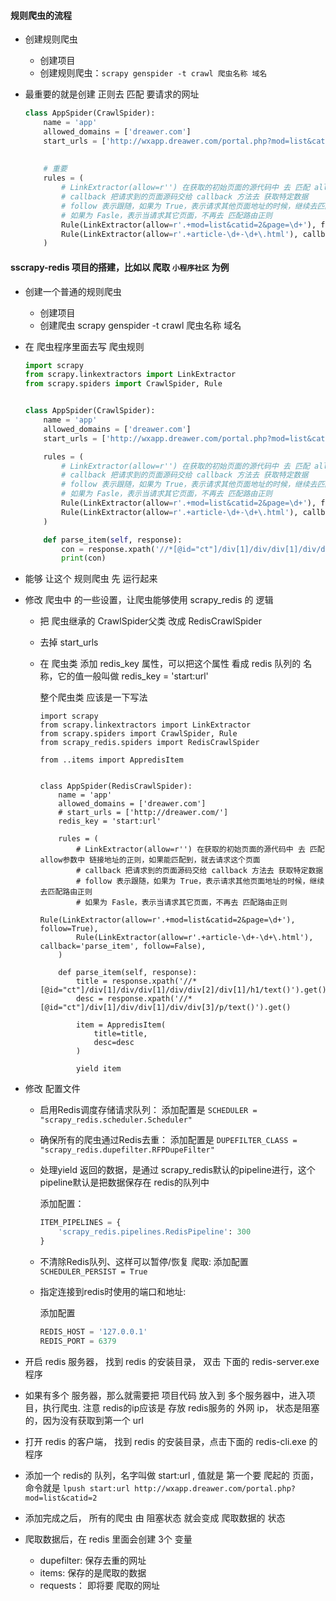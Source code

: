 #### 规则爬虫的流程

- 创建规则爬虫
  - 创建项目
  - 创建规则爬虫：`scrapy genspider -t crawl 爬虫名称 域名`

- 最重要的就是创建 正则去 匹配 要请求的网址

  ```python
  class AppSpider(CrawlSpider):
      name = 'app'
      allowed_domains = ['dreawer.com']
      start_urls = ['http://wxapp.dreawer.com/portal.php?mod=list&catid=2&page=1']
  	
      
      # 重要
      rules = (
          # LinkExtractor(allow=r'') 在获取的初始页面的源代码中 去 匹配 allow参数中 链接地址的正则，如果能匹配到，就去请求这个页面
          # callback 把请求到的页面源码交给 callback 方法去 获取特定数据
          # follow 表示跟随，如果为 True，表示请求其他页面地址的时候，继续去匹配路由正则
          # 如果为 Fasle，表示当请求其它页面，不再去 匹配路由正则
          Rule(LinkExtractor(allow=r'.+mod=list&catid=2&page=\d+'), follow=True),
          Rule(LinkExtractor(allow=r'.+article-\d+-\d+\.html'), callback='parse_item', follow=False),
      )
  ```





#### sscrapy-redis 项目的搭建，比如以  爬取 `小程序社区` 为例

- 创建一个普通的规则爬虫

  - 创建项目
  - 创建爬虫 scrapy genspider -t crawl 爬虫名称 域名

- 在 爬虫程序里面去写 爬虫规则

  ```python
  import scrapy
  from scrapy.linkextractors import LinkExtractor
  from scrapy.spiders import CrawlSpider, Rule
  
  
  class AppSpider(CrawlSpider):
      name = 'app'
      allowed_domains = ['dreawer.com']
      start_urls = ['http://wxapp.dreawer.com/portal.php?mod=list&catid=2&page=1']
  
      rules = (
          # LinkExtractor(allow=r'') 在获取的初始页面的源代码中 去 匹配 allow参数中 链接地址的正则，如果能匹配到，就去请求这个页面
          # callback 把请求到的页面源码交给 callback 方法去 获取特定数据
          # follow 表示跟随，如果为 True，表示请求其他页面地址的时候，继续去匹配路由正则
          # 如果为 Fasle，表示当请求其它页面，不再去 匹配路由正则
          Rule(LinkExtractor(allow=r'.+mod=list&catid=2&page=\d+'), follow=True),
          Rule(LinkExtractor(allow=r'.+article-\d+-\d+\.html'), callback='parse_item', follow=False),
      )
  
      def parse_item(self, response):
          con = response.xpath('//*[@id="ct"]/div[1]/div/div[1]/div/div[2]/div[1]/h1/text()').get()
          print(con)
  ```

- 能够 让这个 规则爬虫 先 运行起来

- 修改 爬虫中 的一些设置，让爬虫能够使用 scrapy_redis 的 逻辑

  - 把 爬虫继承的 CrawlSpider父类  改成 RedisCrawlSpider

  - 去掉   start_urls

  - 在 爬虫类 添加  redis_key 属性，可以把这个属性 看成 redis 队列的 名称，它的值一般叫做  redis_key = 'start:url'

    整个爬虫类 应该是一下写法

    ```
    import scrapy
    from scrapy.linkextractors import LinkExtractor
    from scrapy.spiders import CrawlSpider, Rule
    from scrapy_redis.spiders import RedisCrawlSpider
    
    from ..items import AppredisItem
    
    
    class AppSpider(RedisCrawlSpider):
        name = 'app'
        allowed_domains = ['dreawer.com']
        # start_urls = ['http://dreawer.com/']
        redis_key = 'start:url'
    
        rules = (
            # LinkExtractor(allow=r'') 在获取的初始页面的源代码中 去 匹配 allow参数中 链接地址的正则，如果能匹配到，就去请求这个页面
            # callback 把请求到的页面源码交给 callback 方法去 获取特定数据
            # follow 表示跟随，如果为 True，表示请求其他页面地址的时候，继续去匹配路由正则
            # 如果为 Fasle，表示当请求其它页面，不再去 匹配路由正则
            Rule(LinkExtractor(allow=r'.+mod=list&catid=2&page=\d+'), follow=True),
            Rule(LinkExtractor(allow=r'.+article-\d+-\d+\.html'), callback='parse_item', follow=False),
        )
    
        def parse_item(self, response):
            title = response.xpath('//*[@id="ct"]/div[1]/div/div[1]/div/div[2]/div[1]/h1/text()').get()
            desc = response.xpath('//*[@id="ct"]/div[1]/div/div[1]/div/div[3]/p/text()').get()
    
            item = AppredisItem(
                title=title,
                desc=desc
            )
    
            yield item
    ```

- 修改 配置文件

  - 启用Redis调度存储请求队列： 添加配置是 `SCHEDULER = "scrapy_redis.scheduler.Scheduler"`

  - 确保所有的爬虫通过Redis去重：  添加配置是 `DUPEFILTER_CLASS = "scrapy_redis.dupefilter.RFPDupeFilter"`

  - 处理yield 返回的数据，是通过 scrapy_redis默认的pipeline进行，这个pipeline默认是把数据保存在 redis的队列中

    添加配置：

    ```python
    ITEM_PIPELINES = {
        'scrapy_redis.pipelines.RedisPipeline': 300
    }
    ```

  - 不清除Redis队列、这样可以暂停/恢复 爬取:  添加配置 `SCHEDULER_PERSIST = True`

  - 指定连接到redis时使用的端口和地址:

    添加配置

    ```python
    REDIS_HOST = '127.0.0.1'
    REDIS_PORT = 6379
    ```

- 开启 redis 服务器，  找到 redis 的安装目录， 双击 下面的 redis-server.exe 程序

- 如果有多个 服务器，那么就需要把 项目代码 放入到 多个服务器中，进入项目，执行爬虫. 注意 redis的ip应该是 存放 redis服务的 外网 ip， 状态是阻塞的，因为没有获取到第一个 url
- 打开 redis 的客户端， 找到 redis 的安装目录，点击下面的 redis-cli.exe 的程序
- 添加一个 redis的 队列，名字叫做 start:url  ,  值就是 第一个要 爬起的 页面， 命令就是  `lpush start:url http://wxapp.dreawer.com/portal.php?mod=list&catid=2`

- 添加完成之后， 所有的爬虫 由 阻塞状态 就会变成 爬取数据的 状态
- 爬取数据后，在 redis 里面会创建 3个 变量
  - dupefilter:  保存去重的网址
  - items:  保存的是爬取的数据
  - requests： 即将要 爬取的网址